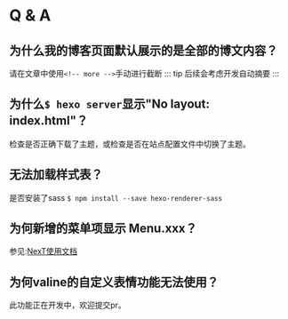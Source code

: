 # Q & A

## 为什么我的博客页面默认展示的是全部的博文内容？

请在文章中使用``<!-- more -->``手动进行截断
::: tip
后续会考虑开发自动摘要
:::

## 为什么``$ hexo server``显示"No layout: index.html"？

检查是否正确下载了主题，或检查是否在站点配置文件中切换了主题。

## 无法加载样式表？

是否安装了sass ``$ npm install --save hexo-renderer-sass``

## 为何新增的菜单项显示 Menu.xxx？

参见:[NexT使用文档](https://theme-next.iissnan.com/faqs.html#%E4%B8%BA%E4%BD%95%E6%96%B0%E5%A2%9E%E7%9A%84%E8%8F%9C%E5%8D%95%E9%A1%B9%E6%98%BE%E7%A4%BA%20Menu.xxx)

## 为何valine的自定义表情功能无法使用？

此功能正在开发中，欢迎提交pr。


